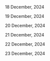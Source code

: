 18 December, 2024

19 December, 2024

20 December, 2024

21 December, 2024

22 December, 2024

23 December, 2024